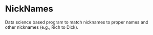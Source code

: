# NickNames
Data science based program to match nicknames to proper names and other nicknames (e.g., Rich to Dick).

